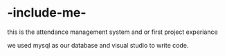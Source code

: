 # -include-me-
<p>this is the attendance management system and or first project experiance </p>
<p>we used mysql as our database and visual studio to write code.</p>
